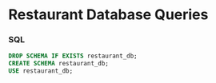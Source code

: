 # Restaurant Database Queries

### SQL

```sql
DROP SCHEMA IF EXISTS restaurant_db;
CREATE SCHEMA restaurant_db;
USE restaurant_db;
```

